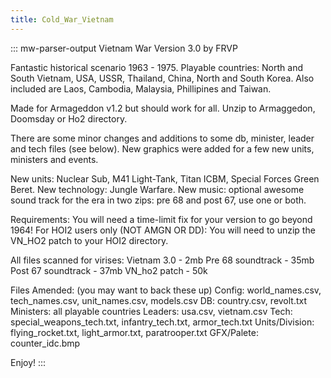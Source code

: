 ```yaml
---
title: Cold_War_Vietnam
---
```


::: mw-parser-output
Vietnam War Version 3.0 by FRVP

Fantastic historical scenario 1963 - 1975. Playable countries: North and
South Vietnam, USA, USSR, Thailand, China, North and South Korea. Also
included are Laos, Cambodia, Malaysia, Phillipines and Taiwan.

Made for Armageddon v1.2 but should work for all. Unzip to Armaggedon,
Doomsday or Ho2 directory.

There are some minor changes and additions to some db, minister, leader
and tech files (see below). New graphics were added for a few new units,
ministers and events.

New units: Nuclear Sub, M41 Light-Tank, Titan ICBM, Special Forces Green
Beret. New technology: Jungle Warfare. New music: optional awesome sound
track for the era in two zips: pre 68 and post 67, use one or both.

Requirements: You will need a time-limit fix for your version to go
beyond 1964! For HOI2 users only (NOT AMGN OR DD): You will need to
unzip the VN_HO2 patch to your HOI2 directory.

All files scanned for virises: Vietnam 3.0 - 2mb Pre 68 soundtrack -
35mb Post 67 soundtrack - 37mb VN_ho2 patch - 50k

Files Amended: (you may want to back these up) Config: world_names.csv,
tech_names.csv, unit_names.csv, models.csv DB: country.csv, revolt.txt
Ministers: all playable countries Leaders: usa.csv, vietnam.csv Tech:
special_weapons_tech.txt, infantry_tech.txt, armor_tech.txt
Units/Division: flying_rocket.txt, light_armor.txt, paratrooper.txt
GFX/Palete: counter_idc.bmp

Enjoy!
:::

